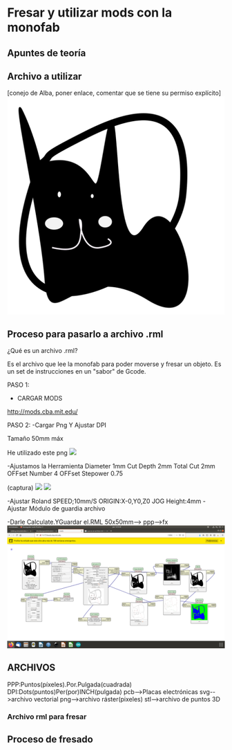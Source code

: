 # Fresar y utilizar mods con la monofab

## Apuntes de teoría

## Archivo a utilizar

[conejo de Alba, poner enlace, comentar que se tiene su permiso explícito]
![](https://github.com/chenbangwei/SOLDADURA-Y-DISENO/blob/main/conejito.png)

## Proceso para pasarlo a archivo .rml

¿Qué es un archivo .rml?

Es el archivo que lee la monofab para poder moverse y fresar un objeto. Es un set de instrucciones en un "sabor" de Gcode. 

PASO 1:
- CARGAR MODS

http://mods.cba.mit.edu/

PASO 2:
-Cargar Png Y Ajustar DPI

Tamaño 50mm máx

He utilizado este png 
![](https://github.com/chenbangwei/SOLDADURA-Y-DISENO/commit/960eb3bb7f87d92056e4c13af5710b0073ca3355)

-Ajustamos la Herramienta
  Diameter 1mm
  Cut Depth 2mm
  Total Cut 2mm
  OFFset Number 4
  OFFset Stepower 0.75
  
  (captura)
  ![](https://github.com/chenbangwei/SOLDADURA-Y-DISENO/commit/960eb3bb7f87d92056e4c13af5710b0073ca3355)
  ![](https://github.com/chenbangwei/SOLDADURA-Y-DISENO/commit/1269f1838952f8fa6a073ea56541ce8b870f40aa)
  
-Ajustar Roland
  SPEED;10mm/S
  ORIGIN:X-0,Y0,Z0
  JOG Height:4mm
-Ajustar Módulo de guardia archivo

-Darle Calculate.YGuardar el.RML
50x50mm-->   ppp-->fx
![](https://github.com/chenbangwei/SOLDADURA-Y-DISENO/blob/main/Captura%20de%20pantalla%20de%202021-04-22%2013-15-00.png)

## ARCHIVOS
PPP:Puntos(píxeles).Por.Pulgada(cuadrada)
DPI:Dots(puntos)Per(por)INCH(pulgada)
pcb-->Placas electrónicas
svg-->archivo vectorial
png-->archivo ráster(pixeles)
stl-->archivo de puntos 3D



### Archivo rml para fresar

## Proceso de fresado

